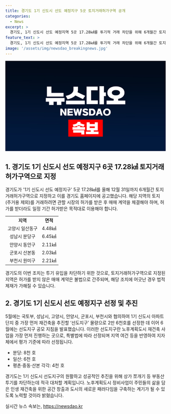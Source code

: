 ```yaml
---
title: 경기도 1기 신도시 선도 예정지구 5곳 토지거래허가구역 공개
categories:
  - News
excerpt: >
  경기도, 1기 신도시 선도 예정지역 5곳 17.28㎢를 투기적 거래 차단을 위해 6개월간 토지거래허가구역으로 지정했다. 해당 지역의 토지 거래는 관할 시장의 허가를 받아야 하며, 위반 시 벌금이 부과된다. 또한, 1기 신도시로 선정된 지역에서는 주민동의율 등을 고려하여 재건축을 추진할 예정이며, 도시주택실장은 투기를 차단하고 새로운 도시 패러다임을 구축하겠다고 밝혔다.
feature_text: >
  경기도, 1기 신도시 선도 예정지역 5곳 17.28㎢를 투기적 거래 차단을 위해 6개월간 토지거래허가구역으로 지정했다. 해당 지역의 토지 거래는 관할 시장의 허가를 받아야 하며, 위반 시 벌금이 부과된다. 또한, 1기 신도시로 선정된 지역에서는 주민동의율 등을 고려하여 재건축을 추진할 예정이며, 도시주택실장은 투기를 차단하고 새로운 도시 패러다임을 구축하겠다고 밝혔다.
image: '/assets/img/newsdao_breakingnews.jpg'
---
```


<p><img src="/assets/img/newsdao_breakingnews.jpg" alt="firstkoreanews 속보" /></p>

<h2 data-ke-size="size26">1. 경기도 1기 신도시 선도 예정지구 6곳 17.28㎢ 토지거래허가구역으로 지정</h2>

<p data-ke-size="size16">경기도가 '1기 신도시 선도 예정지구' 5곳 17.28㎢를 올해 12월 31일까지 6개월간 토지거래허가구역으로 지정하고 이를 경기도 홈페이지에 공고했습니다. 해당 지역의 토지(주거용 제외)를 거래하려면 관할 시장의 허가를 받은 후 매매 계약을 체결해야 하며, 허가를 받더라도 일정 기간 허가받은 목적대로 이용해야 합니다.</p>

<table>
    <tr>
        <td style="text-align: center; height: 17px;"><b>지역</b></td>
        <td style="text-align: center; height: 17px;"><b>면적</b></td>
    </tr>
    <tr>
        <td style="text-align: center; height: 17px;">고양시 일산동구</td>
        <td style="text-align: center; height: 17px;">4.48㎢</td>
    </tr>
    <tr>
        <td style="text-align: center; height: 17px;">성남시 분당구</td>
        <td style="text-align: center; height: 17px;">6.45㎢</td>
    </tr>
    <tr>
        <td style="text-align: center; height: 17px;">안양시 동안구</td>
        <td style="text-align: center; height: 17px;">2.11㎢</td>
    </tr>
    <tr>
        <td style="text-align: center; height: 17px;">군포시 산본동</td>
        <td style="text-align: center; height: 17px;">2.03㎢</td>
    </tr>
    <tr>
        <td style="text-align: center; height: 17px;">부천시 원미구</td>
        <td style="text-align: center; height: 17px;">2.21㎢</td>
    </tr>
</table>

<p data-ke-size="size16">경기도의 이번 조치는 투기 유입을 차단하기 위한 것으로, 토지거래허가구역으로 지정된 지역은 허가를 받지 않은 매매 계약은 불법으로 간주되며, 해당 조치에 어긋난 경우 법적 제재가 가해질 수 있습니다.</p>

<h2 data-ke-size="size26">2. 경기도 1기 신도시 선도 예정지구 선정 및 추진</h2>

<p data-ke-size="size16">5월에는 국토부, 성남시, 고양시, 안양시, 군포시, 부천시와 협의하여 1기 신도시 아파트 단지 중 가장 먼저 재건축을 추진할 ‘선도지구’ 물량으로 2만 6천호를 선정한 데 이어 6월에는 선도지구 공모 지침을 발표했습니다. 이러한 선도지구란 노후계획도시 재건축 사업을 가장 먼저 진행하는 곳으로, 특별법에 따라 선정되며 지역 여건 등을 반영하여 지자체에서 평가 기준에 따라 선정됩니다.</p>

<ul>
    <li>분당: 8천 호</li>
    <li>일산: 6천 호</li>
    <li>평촌·중동·산본 각각: 4천 호</li>
</ul>

<p data-ke-size="size16">경기도는 1기 신도시 선도지구의 원활하고 성공적인 추진을 위해 상가 쪼개기 등 부동산투기를 차단하는데 적극 대처할 계획입니다. 노후계획도시 정비사업이 주민들의 삶을 담은 인생 재건축을 위한 공간 창출과 도시의 새로운 패러다임을 구축하는 계기가 될 수 있도록 노력할 것이라 밝혔습니다.</p>
실시간 뉴스 속보는, <a href="https://newsdao.kr" rel="dofollow">https://newsdao.kr</a>


